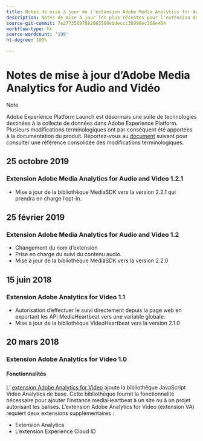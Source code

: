 ```yaml
---
title: Notes de mise à jour de l’extension Adobe Media Analytics for Audio and Video
description: Notes de mise à jour les plus récentes pour lʼextension de balise Adobe Media Analytics for Audio and Video dans Adobe Experience Platform.
source-git-commit: 7e27735697882065566ebdeccc36998ec368e404
workflow-type: ht
source-wordcount: '199'
ht-degree: 100%

---
```


# Notes de mise à jour d’Adobe Media Analytics for Audio and Vidéo

>[!NOTE]
>
>Adobe Experience Platform Launch est désormais une suite de technologies destinées à la collecte de données dans Adobe Experience Platform. Plusieurs modifications terminologiques ont par conséquent été apportées à la documentation du produit. Reportez-vous au [document](../../../term-updates.md) suivant pour consulter une référence consolidée des modifications terminologiques.

## 25 octobre 2019

### Extension Adobe Media Analytics for Audio and Video 1.2.1

* Mise à jour de la bibliothèque MediaSDK vers la version 2.2.1 qui prendra en charge l’opt-in.

## 25 février 2019

### Extension Adobe Media Analytics for Audio and Video 1.2

* Changement du nom d’extension
* Prise en charge du suivi du contenu audio.
* Mise à jour de la bibliothèque MediaSDK vers la version 2.2.0

## 15 juin 2018

### Extension Adobe Analytics for Video 1.1

* Autorisation d’effectuer le suivi directement depuis la page web en exportant les API MediaHeartbeat vers une variable globale.
* Mise à jour de la bibliothèque VideoHeartbeat vers la version 2.1.0

## 20 mars 2018

### Extension Adobe Analytics for Video 1.0

#### **Fonctionnalités**

L’ [extension Adobe Analytics for Video](../media-analytics/overview.md) ajoute la bibliothèque JavaScript Video Analytics de base. Cette bibliothèque fournit la fonctionnalité nécessaire pour ajouter lʼinstance mediaHeartbeat à un site ou à un projet autorisant les balises. L’extension Adobe Analytics for Video (extension VA) requiert deux extensions supplémentaires :

* Extension Analytics
* L’extension Experience Cloud ID
